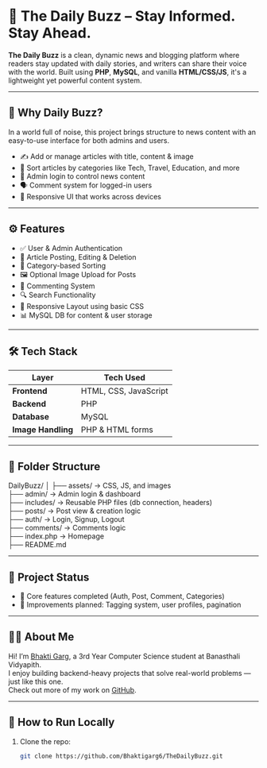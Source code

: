 # 📰 The Daily Buzz – Stay Informed. Stay Ahead.

**The Daily Buzz** is a clean, dynamic news and blogging platform where readers stay updated with daily stories, and writers can share their voice with the world. Built using **PHP**, **MySQL**, and vanilla **HTML/CSS/JS**, it's a lightweight yet powerful content system.

---

## 📌 Why Daily Buzz?

In a world full of noise, this project brings structure to news content with an easy-to-use interface for both admins and users.

- ✍️ Add or manage articles with title, content & image
- 🧾 Sort articles by categories like Tech, Travel, Education, and more
- 🔐 Admin login to control news content
- 🗣️ Comment system for logged-in users
- 📱 Responsive UI that works across devices

---

## ⚙️ Features

- ✅ User & Admin Authentication
- 📰 Article Posting, Editing & Deletion
- 📂 Category-based Sorting
- 🖼️ Optional Image Upload for Posts
- 💬 Commenting System
- 🔍 Search Functionality
- 📱 Responsive Layout using basic CSS
- 📊 MySQL DB for content & user storage

---

## 🛠️ Tech Stack

| Layer       | Tech Used           |
|-------------|---------------------|
| **Frontend**| HTML, CSS, JavaScript |
| **Backend** | PHP                 |
| **Database**| MySQL               |
| **Image Handling** | PHP & HTML forms |

---

## 📁 Folder Structure

DailyBuzz/
│
├── assets/ → CSS, JS, and images  
├── admin/ → Admin login & dashboard  
├── includes/ → Reusable PHP files (db connection, headers)  
├── posts/ → Post view & creation logic  
├── auth/ → Login, Signup, Logout  
├── comments/ → Comments logic  
├── index.php → Homepage  
├── README.md  

---

## 🚀 Project Status

- 🔧 Core features completed (Auth, Post, Comment, Categories)
- 🎯 Improvements planned: Tagging system, user profiles, pagination

---

## 🙋‍♀️ About Me

Hi! I’m [Bhakti Garg](https://www.linkedin.com/in/bhakti-garg-90bb62255), a 3rd Year Computer Science student at Banasthali Vidyapith.  
I enjoy building backend-heavy projects that solve real-world problems — just like this one.  
Check out more of my work on [GitHub](https://github.com/Bhaktigarg6).

---

## 🧪 How to Run Locally

1. Clone the repo:
   ```bash
   git clone https://github.com/Bhaktigarg6/TheDailyBuzz.git
